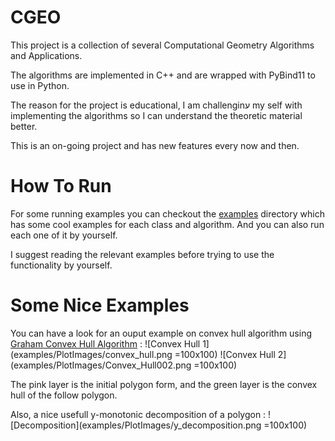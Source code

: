 # CGEO

This project is a collection of several Computational Geometry Algorithms and Applications.

The algorithms are implemented in C++ and are wrapped with PyBind11 to use in Python.

The reason for the project is educational, I am challenginע my self with implementing the algorithms so I can understand the theoretic material better.

This is an on-going project and has new features every now and then.

# How To Run

For some running examples you can checkout the [examples](https://github.com/tomsabala/CGEO/tree/main/examples) directory which has some cool examples for each class and algorithm. And you can also run each one of it by yourself.

I suggest reading the relevant examples before trying to use the functionality by yourself.

# Some Nice Examples
You can have a look for an ouput example on convex hull algorithm using [Graham Convex Hull Algorithm](https://en.wikipedia.org/wiki/Graham_scan) :
![Convex Hull 1](examples/PlotImages/convex_hull.png =100x100)
![Convex Hull 2](examples/PlotImages/Convex_Hull002.png =100x100)

The pink layer is the initial polygon form, and the green layer is the convex hull of the follow polygon.

Also, a nice usefull y-monotonic decomposition of a polygon :
![Decomposition](examples/PlotImages/y_decomposition.png =100x100)
